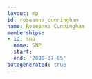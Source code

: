 ```yaml
---
layout: mp
id: roseanna_cunningham
name: Roseanna Cunningham
memberships:
- id: snp
  name: SNP
  start: 
  end: '2000-07-05'
autogenerated: true
---
```


